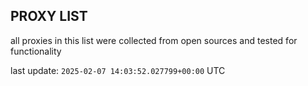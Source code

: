 ## PROXY LIST

all proxies in this list were collected from open sources and tested for functionality

last update: `2025-02-07 14:03:52.027799+00:00` UTC